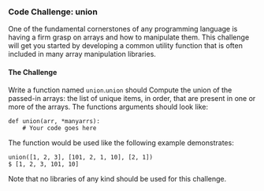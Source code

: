### Code Challenge: union

One of the fundamental cornerstones of any programming language is having
a firm grasp on arrays and how to manipulate them. This challenge
will get you started by developing a common utility function that is often
included in many array manipulation libraries.

#### The Challenge

Write a function named `union`.`union` should Compute the union of the passed-in arrays:
the list of unique items, in order, that are present in one or more of the arrays.
The functions arguments should look like:

````
def union(arr, *manyarrs):
    # Your code goes here
````

The function would be used like the following example demonstrates:

````
union([1, 2, 3], [101, 2, 1, 10], [2, 1])
$ [1, 2, 3, 101, 10]
````

Note that no libraries of any kind should be used for this challenge.